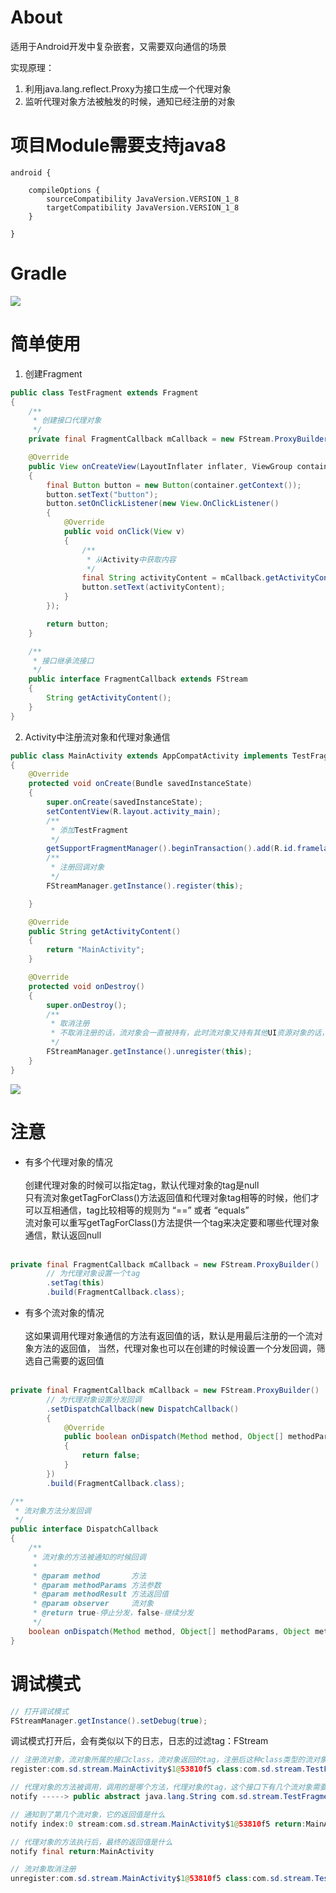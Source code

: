 # About
适用于Android开发中复杂嵌套，又需要双向通信的场景<br>

实现原理：<br>
1. 利用java.lang.reflect.Proxy为接口生成一个代理对象
2. 监听代理对象方法被触发的时候，通知已经注册的对象

# 项目Module需要支持java8
```
android {

    compileOptions {
        sourceCompatibility JavaVersion.VERSION_1_8
        targetCompatibility JavaVersion.VERSION_1_8
    }

}
```

# Gradle
[![](https://jitpack.io/v/zj565061763/stream.svg)](https://jitpack.io/#zj565061763/stream)

# 简单使用
1. 创建Fragment
```java
public class TestFragment extends Fragment
{
    /**
     * 创建接口代理对象
     */
    private final FragmentCallback mCallback = new FStream.ProxyBuilder().build(FragmentCallback.class);

    @Override
    public View onCreateView(LayoutInflater inflater, ViewGroup container, Bundle savedInstanceState)
    {
        final Button button = new Button(container.getContext());
        button.setText("button");
        button.setOnClickListener(new View.OnClickListener()
        {
            @Override
            public void onClick(View v)
            {
                /**
                 * 从Activity中获取内容
                 */
                final String activityContent = mCallback.getActivityContent();
                button.setText(activityContent);
            }
        });

        return button;
    }

    /**
     * 接口继承流接口
     */
    public interface FragmentCallback extends FStream
    {
        String getActivityContent();
    }
}
```

2. Activity中注册流对象和代理对象通信
```java
public class MainActivity extends AppCompatActivity implements TestFragment.FragmentCallback
{
    @Override
    protected void onCreate(Bundle savedInstanceState)
    {
        super.onCreate(savedInstanceState);
        setContentView(R.layout.activity_main);
        /**
         * 添加TestFragment
         */
        getSupportFragmentManager().beginTransaction().add(R.id.framelayout, new TestFragment()).commit();
        /**
         * 注册回调对象
         */
        FStreamManager.getInstance().register(this);

    }

    @Override
    public String getActivityContent()
    {
        return "MainActivity";
    }

    @Override
    protected void onDestroy()
    {
        super.onDestroy();
        /**
         * 取消注册
         * 不取消注册的话，流对象会一直被持有，此时流对象又持有其他UI资源对象的话，会内存泄漏
         */
        FStreamManager.getInstance().unregister(this);
    }
}
```

![](http://thumbsnap.com/i/ohw30sWe.gif?0527)

# 注意
* 有多个代理对象的情况 <br> <br>
创建代理对象的时候可以指定tag，默认代理对象的tag是null<br>
只有流对象getTagForClass()方法返回值和代理对象tag相等的时候，他们才可以互相通信，tag比较相等的规则为 “==” 或者 “equals”<br>
流对象可以重写getTagForClass()方法提供一个tag来决定要和哪些代理对象通信，默认返回null <br> <br>

```java
private final FragmentCallback mCallback = new FStream.ProxyBuilder()
        // 为代理对象设置一个tag
        .setTag(this)
        .build(FragmentCallback.class);
```

* 有多个流对象的情况 <br> <br>
这如果调用代理对象通信的方法有返回值的话，默认是用最后注册的一个流对象方法的返回值，
当然，代理对象也可以在创建的时候设置一个分发回调，筛选自己需要的返回值 <br> <br>

```java
private final FragmentCallback mCallback = new FStream.ProxyBuilder()
        // 为代理对象设置分发回调
        .setDispatchCallback(new DispatchCallback()
        {
            @Override
            public boolean onDispatch(Method method, Object[] methodParams, Object methodResult, Object observer)
            {
                return false;
            }
        })
        .build(FragmentCallback.class);
```

```java
/**
 * 流对象方法分发回调
 */
public interface DispatchCallback
{
    /**
     * 流对象的方法被通知的时候回调
     *
     * @param method       方法
     * @param methodParams 方法参数
     * @param methodResult 方法返回值
     * @param observer     流对象
     * @return true-停止分发，false-继续分发
     */
    boolean onDispatch(Method method, Object[] methodParams, Object methodResult, Object observer);
}
```

# 调试模式
```java
// 打开调试模式
FStreamManager.getInstance().setDebug(true);
```

调试模式打开后，会有类似以下的日志，日志的过滤tag：FStream

```java
// 注册流对象，流对象所属的接口class，流对象返回的tag，注册后这种class类型的流对象有几个
register:com.sd.stream.MainActivity$1@53810f5 class:com.sd.stream.TestFragment$FragmentCallback tag:null count:1

// 代理对象的方法被调用，调用的是哪个方法，代理对象的tag，这个接口下有几个流对象需要通知
notify -----> public abstract java.lang.String com.sd.stream.TestFragment$FragmentCallback.getActivityContent()  tag:null count:1

// 通知到了第几个流对象，它的返回值是什么
notify index:0 stream:com.sd.stream.MainActivity$1@53810f5 return:MainActivity

// 代理对象的方法执行后，最终的返回值是什么
notify final return:MainActivity

// 流对象取消注册
unregister:com.sd.stream.MainActivity$1@53810f5 class:com.sd.stream.TestFragment$FragmentCallback tag:null count:0

```

